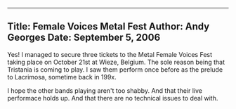 -----
Title:  Female Voices Metal Fest
Author: Andy Georges
Date: September 5, 2006
-----







Yes! I managed to secure three tickets to the Metal Female Voices Fest
taking place on October 21st at Wieze, Belgium. The sole reason being
that Tristania is coming to play. I saw them perform once before as the
prelude to Lacrimosa, sometime back in 199x.


I hope the other bands playing aren't too shabby. And that their live
performace holds up. And that there are no technical issues to deal
with.




